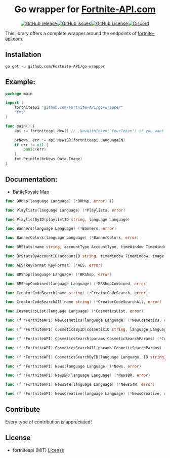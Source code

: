 <div align="center">

# Go wrapper for [Fortnite-API.com](https://fortnite-api.com)

[![GitHub release](https://img.shields.io/github/v/release/Fortnite-API/go-wrapper?logo=github)](https://github.com/Fortnite-API/csharp-wrapper/releases/latest)[![GitHub issues](https://img.shields.io/github/issues/Fortnite-API/csharp-wrapper?logo=github)](https://github.com/Fortnite-API/csharp-wrapper/issues)[![GitHub License](https://img.shields.io/github/license/Fortnite-API/csharp-wrapper)](https://github.com/Fortnite-API/csharp-wrapper/blob/master/LICENSE)[![Discord](https://discordapp.com/api/guilds/621452110558527502/widget.png?style=shield)](https://fortnite-api.com/discord)

<!--
[![GitHub release](https://img.shields.io/github/v/release/Fortnite-API/go-wrapper?logo=github)](https://github.com/Fortnite-API/csharp-wrapper/releases/latest)

[![GitHub issues](https://img.shields.io/github/issues/Fortnite-API/csharp-wrapper?logo=github)](https://github.com/Fortnite-API/csharp-wrapper/issues)

[![GitHub License](https://img.shields.io/github/license/Fortnite-API/csharp-wrapper)](https://github.com/Fortnite-API/csharp-wrapper/blob/master/LICENSE)

[![Discord](https://discordapp.com/api/guilds/621452110558527502/widget.png?style=shield)](https://fortnite-api.com/discord) -->

</div>

This library offers a complete wrapper around the endpoints of [fortnite-api.com](https://fortnite-api.com).

## Installation

    go get -u github.com/Fortnite-API/go-wrapper

## Example:

```go
package main

import (
    fortniteapi "github.com/Fortnite-API/go-wrapper"
    "fmt"
)

func main() {
    api := fortniteapi.New() // .NewWithToken("YourToken") if you want to use Token.

    brNews, err := api.NewsBR(fortniteapi.LanguageEN)
    if err != nil {
        panic(err)
    }
    fmt.Println(brNews.Data.Image)
}
```

## Documentation:

- BattleRoyale Map

```go
func BRMap(language Language) (*BRMap, error) {}

func Playlists(language Language) (*Playlists, error)

func PlaylistByID(playlistID string, language Language)

func Banners(language Language) (*Banners, error)

func BannerColors(language Language) (*BannerColors, error)

func BRStats(name string, accountType AccountType, timeWindow TimeWindow, image ImageType) (*BRStatsV2, error)

func BrStatsByAccountID(accountID string, timeWindow TimeWindow, image ImageType) (*BRStatsV2ByID, error)

func AES(keyFormat KeyFormat) (*AES, error)

func BRShop(language Language) (*BRShop, error)

func BRShopCombined(language Language) (*BRShopCombined, error)

func CreatorCodeSearch(name string) (*CreatorCodeSearch, error)

func CreatorCodeSearchAll(name string) (*CreatorCodeSearchAll, error)

func CosmeticsList(language Language) (*CosmeticsList, error)

func (f *FortniteAPI) NewCosmetics(language Language) (*NewCosmetics, error)

func (f *FortniteAPI) CosmeticsByID(cosmeticID string, language Language) (*CosmeticsByID, error)

func (f *FortniteAPI) CosmeticsSearch(params CosmeticSearchParams) (*CosmeticsSearch, error)

func (f *FortniteAPI) CosmeticsSearchAll(params CosmeticSearchParams) (*CosmeticsSearchAll, error)

func (f *FortniteAPI) CosmeticsSearchByID(language Language, ID string) (*CosmeticsSearchByIDs, error)

func (f *FortniteAPI) News(language Language) (*News, error)

func (f *FortniteAPI) NewsBR(language Language) (*NewsBR, error)

func (f *FortniteAPI) NewsSTW(language Language) (*NewsSTW, error)

func (f *FortniteAPI) NewsCreative(language Language) (*NewsCreative, error)
```

## Contribute

Every type of contribution is appreciated!

## License

- fortniteapi (MIT) [License](https://github.com/LlamaNite/fortniteapi/blob/master/LICENSE "MIT License")
